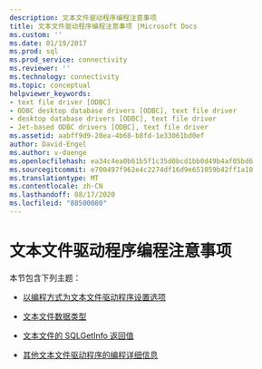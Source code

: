 ```yaml
---
description: 文本文件驱动程序编程注意事项
title: 文本文件驱动程序编程注意事项 |Microsoft Docs
ms.custom: ''
ms.date: 01/19/2017
ms.prod: sql
ms.prod_service: connectivity
ms.reviewer: ''
ms.technology: connectivity
ms.topic: conceptual
helpviewer_keywords:
- text file driver [ODBC]
- ODBC desktop database drivers [ODBC], text file driver
- desktop database drivers [ODBC], text file driver
- Jet-based ODBC drivers [ODBC], text file driver
ms.assetid: aabff9d9-20ea-4b68-b8fd-1e33061bd0ef
author: David-Engel
ms.author: v-daenge
ms.openlocfilehash: ea34c4ea0b61b5f1c35d0bcd1bb0d49b4af05bd6
ms.sourcegitcommit: e700497f962e4c2274df16d9e651059b42ff1a10
ms.translationtype: MT
ms.contentlocale: zh-CN
ms.lasthandoff: 08/17/2020
ms.locfileid: "88500080"
---
```

# <a name="text-file-driver-programming-considerations"></a>文本文件驱动程序编程注意事项
本节包含下列主题：  
  
-   [以编程方式为文本文件驱动程序设置选项](../../odbc/microsoft/setting-options-programmatically-for-the-text-file-driver.md)  
  
-   [文本文件数据类型](../../odbc/microsoft/text-file-data-types.md)  
  
-   [文本文件的 SQLGetInfo 返回值](../../odbc/microsoft/sqlgetinfo-returned-values-for-text-files.md)  
  
-   [其他文本文件驱动程序的编程详细信息](../../odbc/microsoft/other-text-file-driver-programming-details.md)
